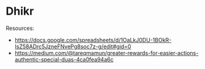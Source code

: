 # Dhikr

Resources:
- https://docs.google.com/spreadsheets/d/1OaLkJ0DU-1BOkR-IsZ58ADrc5JzneFNvePg8soc7z-g/edit#gid=0
- https://medium.com/@tareqmamun/greater-rewards-for-easier-actions-authentic-special-duas-4ca0fea94a6c
